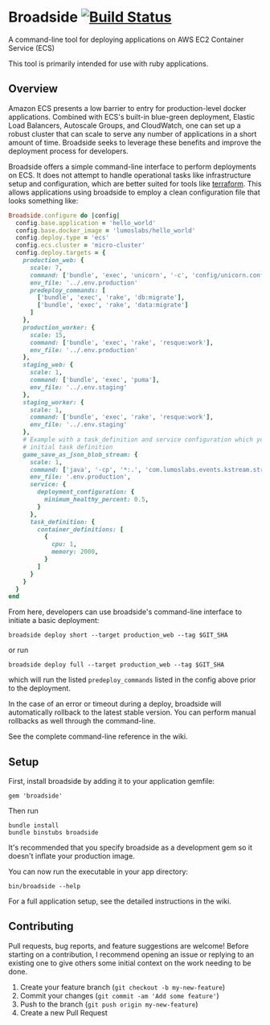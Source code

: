 # Broadside [![Build Status](https://travis-ci.org/lumoslabs/broadside.svg?branch=master)](https://travis-ci.org/lumoslabs/broadside)
A command-line tool for deploying applications on AWS EC2 Container Service (ECS)

This tool is primarily intended for use with ruby applications.


## Overview
Amazon ECS presents a low barrier to entry for production-level docker applications. Combined with ECS's built-in blue-green deployment, Elastic Load Balancers, Autoscale Groups, and CloudWatch, one can set up a robust cluster that can scale to serve any number of applications in a short amount of time. Broadside seeks to leverage these benefits and improve the deployment process for developers.

Broadside offers a simple command-line interface to perform deployments on ECS. It does not attempt to handle operational tasks like infrastructure setup and configuration, which are better suited for tools like [terraform](https://www.terraform.io/). This allows applications using broadside to employ a clean configuration file that looks something like:

```ruby
Broadside.configure do |config|
  config.base.application = 'hello_world'
  config.base.docker_image = 'lumoslabs/hello_world'
  config.deploy.type = 'ecs'
  config.ecs.cluster = 'micro-cluster'
  config.deploy.targets = {
    production_web: {
      scale: 7,
      command: ['bundle', 'exec', 'unicorn', '-c', 'config/unicorn.conf.rb'],
      env_file: '../.env.production'
      predeploy_commands: [
        ['bundle', 'exec', 'rake', 'db:migrate'],
        ['bundle', 'exec', 'rake', 'data:migrate']
      ]
    },
    production_worker: {
      scale: 15,
      command: ['bundle', 'exec', 'rake', 'resque:work'],
      env_file: '../.env.production'
    },
    staging_web: {
      scale: 1,
      command: ['bundle', 'exec', 'puma'],
      env_file: '../.env.staging'
    },
    staging_worker: {
      scale: 1,
      command: ['bundle', 'exec', 'rake', 'resque:work'],
      env_file: '../.env.staging'
    },
    # Example with a task_definition and service configuration which you use to bootstrap a service and
    # initial task definition
    game_save_as_json_blob_stream: {
      scale: 1,
      command: ['java', '-cp', '*:.', 'com.lumoslabs.events.kstream.streams.GameSaveAsJsonBlob'],
      env_file: '.env.production',
      service: {
        deployment_configuration: {
          minimum_healthy_percent: 0.5,
        }
      },
      task_definition: {
        container_definitions: [
          {
            cpu: 1,
            memory: 2000,
          }
        ]
      }
    }
  }
end
```

From here, developers can use broadside's command-line interface to initiate a basic deployment:
```
broadside deploy short --target production_web --tag $GIT_SHA
```
or run
```
broadside deploy full --target production_web --tag $GIT_SHA
```
which will run the listed `predeploy_commands` listed in the config above prior to the deployment.

In the case of an error or timeout during a deploy, broadside will automatically rollback to the latest stable version. You can perform manual rollbacks as well through the command-line.

See the complete command-line reference in the wiki.


## Setup
First, install broadside by adding it to your application gemfile:
```
gem 'broadside'
```

Then run
```
bundle install
bundle binstubs broadside
```

It's recommended that you specify broadside as a development gem so it doesn't inflate your production image.

You can now run the executable in your app directory:
```
bin/broadside --help
```

For a full application setup, see the detailed instructions in the wiki.


## Contributing
Pull requests, bug reports, and feature suggestions are welcome! Before starting on a contribution, I recommend opening an issue or replying to an existing one to give others some initial context on the work needing to be done.

1. Create your feature branch (`git checkout -b my-new-feature`)
2. Commit your changes (`git commit -am 'Add some feature'`)
3. Push to the branch (`git push origin my-new-feature`)
4. Create a new Pull Request
